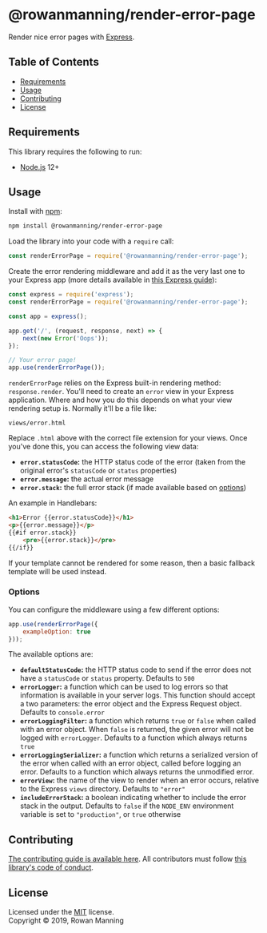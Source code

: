 
# @rowanmanning/render-error-page

Render nice error pages with [Express](https://expressjs.com).


## Table of Contents

  * [Requirements](#requirements)
  * [Usage](#usage)
  * [Contributing](#contributing)
  * [License](#license)


## Requirements

This library requires the following to run:

  * [Node.js](https://nodejs.org/) 12+


## Usage

Install with [npm](https://www.npmjs.com/):

```sh
npm install @rowanmanning/render-error-page
```

Load the library into your code with a `require` call:

```js
const renderErrorPage = require('@rowanmanning/render-error-page');
```

Create the error rendering middleware and add it as the very last one to your Express app (more details available in [this Express guide](https://expressjs.com/en/guide/error-handling.html)):

```js
const express = require('express');
const renderErrorPage = require('@rowanmanning/render-error-page');

const app = express();

app.get('/', (request, response, next) => {
    next(new Error('Oops'));
});

// Your error page!
app.use(renderErrorPage());
```

`renderErrorPage` relies on the Express built-in rendering method: `response.render`. You'll need to create an `error` view in your Express application. Where and how you do this depends on what your view rendering setup is. Normally it'll be a file like:

```
views/error.html
```

Replace `.html` above with the correct file extension for your views. Once you've done this, you can access the following view data:

  * **`error.statusCode`:** the HTTP status code of the error (taken from the original error's `statusCode` or `status` properties)
  * **`error.message`:** the actual error message
  * **`error.stack`:** the full error stack (if made available based on [options](#options))

An example in Handlebars:

```html
<h1>Error {{error.statusCode}}</h1>
<p>{{error.message}}</p>
{{#if error.stack}}
    <pre>{{error.stack}}</pre>
{{/if}}
```

If your template cannot be rendered for some reason, then a basic fallback template will be used instead.

### Options

You can configure the middleware using a few different options:

```js
app.use(renderErrorPage({
    exampleOption: true
}));
```

The available options are:

  * **`defaultStatusCode`:** the HTTP status code to send if the error does not have a `statusCode` or `status` property. Defaults to `500`
  * **`errorLogger`:** a function which can be used to log errors so that information is available in your server logs. This function should accept a two parameters: the error object and the Express Request object. Defaults to `console.error`
  * **`errorLoggingFilter`:** a function which returns `true` or `false` when called with an error object. When `false` is returned, the given error will not be logged with `errorLogger`. Defaults to a function which always returns `true`
  * **`errorLoggingSerializer`:** a function which returns a serialized version of the error when called with an error object, called before logging an error. Defaults to a function which always returns the unmodified error.
  * **`errorView`:** the name of the view to render when an error occurs, relative to the Express `views` directory. Defaults to `"error"`
  * **`includeErrorStack`:** a boolean indicating whether to include the error stack in the output. Defaults to `false` if the `NODE_ENV` environment variable is set to `"production"`, or `true` otherwise


## Contributing

[The contributing guide is available here](docs/contributing.md). All contributors must follow [this library's code of conduct](docs/code_of_conduct.md).


## License

Licensed under the [MIT](LICENSE) license.<br/>
Copyright &copy; 2019, Rowan Manning
